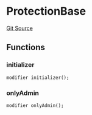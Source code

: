 # ProtectionBase
[Git Source](https://github.com/metacontract/mc/blob/93e4f2d4a013f48ae1db91ed21bff3eb8a27ce1d/src/devkit/Flattened.sol)


## Functions
### initializer


```solidity
modifier initializer();
```

### onlyAdmin


```solidity
modifier onlyAdmin();
```

